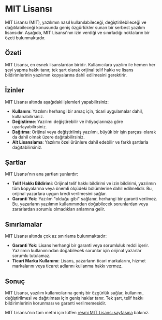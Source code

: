 # MIT Lisansı

MIT Lisansı (MIT), yazılımın nasıl kullanılabileceği, değiştirilebileceği ve dağıtılabileceği konusunda geniş özgürlükler sunan bir serbest yazılım lisansıdır. Aşağıda, MIT Lisansı'nın izin verdiği ve sınırladığı noktaların bir özeti bulunmaktadır.

## Özeti

MIT Lisansı, en esnek lisanslardan biridir. Kullanıcılara yazılım ile hemen her şeyi yapma hakkı tanır, tek şart olarak orijinal telif hakkı ve lisans bildirimlerinin yazılımın kopyalarına dahil edilmesini gerektirir.

## İzinler

MIT Lisansı altında aşağıdaki işlemleri yapabilirsiniz:

- **Kullanım**: Yazılımı herhangi bir amaç için, ticari uygulamalar dahil, kullanabilirsiniz.
- **Değiştirme**: Yazılımı değiştirebilir ve ihtiyaçlarınıza göre uyarlayabilirsiniz.
- **Dağıtma**: Orijinal veya değiştirilmiş yazılımı, büyük bir işin parçası olarak da dahil olmak üzere dağıtabilirsiniz.
- **Alt Lisanslama**: Yazılımı özel ürünlere dahil edebilir ve farklı şartlarla dağıtabilirsiniz.

## Şartlar

MIT Lisansı'nın ana şartları şunlardır:

- **Telif Hakkı Bildirimi**: Orijinal telif hakkı bildirimi ve izin bildirimi, yazılımın tüm kopyalarına veya önemli ölçüdeki bölümlerine dahil edilmelidir. Bu, orijinal yazarlara uygun kredi verilmesini sağlar.
- **Garanti Yok**: Yazılım "olduğu gibi" sağlanır, herhangi bir garanti verilmez. Bu, yazarların yazılımın kullanımından doğabilecek sorunlardan veya zararlardan sorumlu olmadıkları anlamına gelir.

## Sınırlamalar

MIT Lisansı altında çok az sınırlama bulunmaktadır:

- **Garanti Yok**: Lisans herhangi bir garanti veya sorumluluk reddi içerir. Yazılımın kullanımından doğabilecek sorunlar için orijinal yazarlar sorumlu tutulamaz.
- **Ticari Marka Kullanımı**: Lisans, yazarların ticari markalarını, hizmet markalarını veya ticaret adlarını kullanma hakkı vermez.

## Sonuç

MIT Lisansı, yazılım kullanıcılarına geniş bir özgürlük sağlar, kullanımı, değiştirilmesi ve dağıtılması için geniş haklar tanır. Tek şart, telif hakkı bildirimlerinin korunması ve garanti verilmemesidir.

MIT Lisansı'nın tam metni için lütfen [resmi MIT Lisansı sayfasına](https://opensource.org/licenses/MIT) bakınız.
